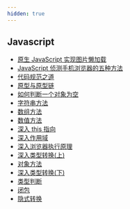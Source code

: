 ```yaml
---
hidden: true
---
```


## Javascript

- [原生 JavaScript 实现图片懒加载](./JavaScript侦测手机浏览器的五种方法.md)
- [JavaScript 侦测手机浏览器的五种方法](./JavaScript侦测手机浏览器的五种方法.md)
- [代码规范之道](./代码规范之道.md)
- [原型与原型链](./原型与原型链.md)
- [如何判断一个对象为空](./如何判断一个对象为空.md)
- [字符串方法](./字符串方法.md)
- [数组方法](./数组方法.md)
- [数值方法](./数值方法.md)
- [深入 this 指向](./深入this指向.md)
- [深入作用域](./深入作用域.md)
- [深入浏览器执行原理](./深入浏览器执行原理.md)
- [深入类型转换(上)](<./深入类型转换(上).md>)
- [对象方法](./对象方法.md)
- [深入类型转换(下)](<./深入类型转换(下).md>)
- [类型判断](./类型判断.md)
- [闭包](./闭包.md)
- [隐式转换](./隐式转换.md)
